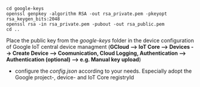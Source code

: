 ```
cd google-keys
openssl genpkey -algorithm RSA -out rsa_private.pem -pkeyopt rsa_keygen_bits:2048
openssl rsa -in rsa_private.pem -pubout -out rsa_public.pem
cd ..
```
Place the public key from the *google-keys* folder in the device configuration of Google IoT central device managment (**GCloud --> IoT Core --> Devices --> Create Device --> Coomunication, Cloud Logging, Authentication --> Authentication (optional) --> e.g. Manual key upload**)
- configure the *config.json* according to your needs. Especially adopt the Google project-, device- and IoT Core registryId
